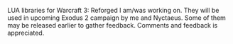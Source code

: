 LUA libraries for Warcraft 3: Reforged I am/was working on. They will be used in upcoming Exodus 2 campaign by me and Nyctaeus. Some of them may be released earlier to gather feedback. Comments and feedback is appreciated. 
